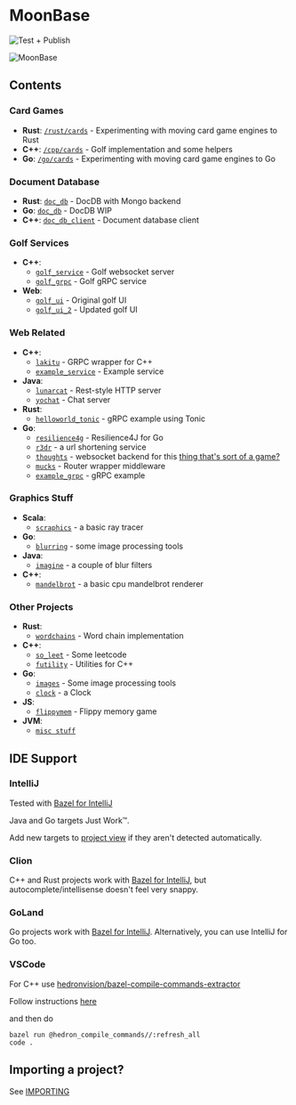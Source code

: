 # MoonBase

![Test + Publish](https://github.com/muchq/MoonBase/actions/workflows/publish.yml/badge.svg)

![MoonBase](static_content/moon.gif)

## Contents
### Card Games
- **Rust**: [`/rust/cards`](rust/cards) - Experimenting with moving card game engines to Rust
- **C++**: [`/cpp/cards`](cpp/cards) - Golf implementation and some helpers
- **Go**: [`/go/cards`](go/cards) - Experimenting with moving card game engines to Go

### Document Database
- **Rust**: [`doc_db`](rust/doc_db) - DocDB with Mongo backend
- **Go**: [`doc_db`](go/doc_db) - DocDB WIP
- **C++**: [`doc_db_client`](cpp/doc_db_client) - Document database client

### Golf Services
- **C++**:
  - [`golf_service`](cpp/golf_service) - Golf websocket server
  - [`golf_grpc`](cpp/golf_grpc) - Golf gRPC service
- **Web**:
  - [`golf_ui`](web/golf_ui) - Original golf UI
  - [`golf_ui_2`](web/golf_ui_2) - Updated golf UI

### Web Related
- **C++**:
  - [`lakitu`](cpp/lakitu) - GRPC wrapper for C++
  - [`example_service`](cpp/example_service) - Example service
- **Java**:
  - [`lunarcat`](jvm/src/main/java/com/muchq/lunarcat) - Rest-style HTTP server
  - [`yochat`](jvm/src/main/java/com/muchq/yochat) - Chat server
- **Rust**:
  - [`helloworld_tonic`](rust/helloworld_tonic) - gRPC example using Tonic
- **Go**:
  - [`resilience4g`](go/resilience4g) - Resilience4J for Go
  - [`r3dr`](go/r3dr) - a url shortening service
  - [`thoughts`](go/thoughts) - websocket backend for this [thing that's sort of a game?](https://muchq.com/thoughts)
  - [`mucks`](go/mucks) - Router wrapper middleware
  - [`example_grpc`](go/example_grpc) - gRPC example

### Graphics Stuff
- **Scala**:
  - [`scraphics`](jvm/src/main/scala/com/muchq/scraphics) - a basic ray tracer
- **Go**:
  - [`blurring`](go/images) - some image processing tools
- **Java**:
  - [`imagine`](jvm/src/main/java/com/muchq/imagine) - a couple of blur filters
- **C++**:
  - [`mandelbrot`](cpp/mandelbrot) - a basic cpu mandelbrot renderer

### Other Projects
- **Rust**:
  - [`wordchains`](rust/wordchains) - Word chain implementation
- **C++**:
  - [`so_leet`](cpp/so_leet) - Some leetcode
  - [`futility`](cpp/futility) - Utilities for C++
- **Go**:
  - [`images`](go/images) - Some image processing tools
  - [`clock`](go/clock) - a Clock
- **JS**:
  - [`flippymem`](web/flippymem) - Flippy memory game
- **JVM**:
  - [`misc stuff`](jvm)

## IDE Support
### IntelliJ
Tested with [Bazel for IntelliJ](https://plugins.jetbrains.com/plugin/8609-bazel-for-intellij)

Java and Go targets Just Work™.

Add new targets to [project view](/.ijwb/.bazelproject) if they aren't detected automatically.

### Clion
C++ and Rust projects work with [Bazel for IntelliJ](https://plugins.jetbrains.com/plugin/8609-bazel-for-intellij), but autocomplete/intellisense doesn't feel very snappy.

### GoLand
Go projects work with [Bazel for IntelliJ](https://plugins.jetbrains.com/plugin/8609-bazel-for-intellij).
Alternatively, you can use IntelliJ for Go too.

### VSCode

For C++ use [hedronvision/bazel-compile-commands-extractor](https://github.com/hedronvision/bazel-compile-commands-extractor)

Follow instructions [here](https://github.com/hedronvision/bazel-compile-commands-extractor#vscode)

and then do
```
bazel run @hedron_compile_commands//:refresh_all
code .
```

## Importing a project?
See [IMPORTING](./IMPORTING.md)
